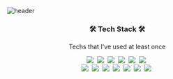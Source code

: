 ![header](https://capsule-render.vercel.app/api?type=soft&color=auto&height=150&section=header&text=KkakSsang&fontSize=70&animation=twinkling)

<h3 align="center">🛠 Tech Stack 🛠</h3>

<p align="center"> Techs that I've used at least once </p>

<p align="center">
  <img src="https://img.shields.io/badge/Html5-3766AB?style=flat-square&logo=Html5&logoColor=white"/></a>&nbsp 
  <img src="https://img.shields.io/badge/Css3-007396?style=flat-square&logo=Css3&logoColor=white"/></a>&nbsp 
  <img src="https://img.shields.io/badge/Sass-1572B6?style=flat-square&logo=Sass&logoColor=white"/></a>&nbsp
  <img src="https://img.shields.io/badge/Bootstrap-11B48A?style=flat-square&logo=Bootstrap&logoColor=white"/></a>&nbsp
  <img src="https://img.shields.io/badge/Javascript-ffb13b?style=flat-square&logo=javascript&logoColor=white"/></a>&nbsp 
  <img src="https://img.shields.io/badge/React-6DB33F?style=flat-square&logo=React&logoColor=white"/></a>&nbsp 
  <br>
  <img src="https://img.shields.io/badge/C-A8B9CC?style=flat-square&logo=C&logoColor=white"/></a>&nbsp
  <img src="https://img.shields.io/badge/C++-00599C?style=flat-square&logo=C%2B%2B&logoColor=white"/></a>&nbsp
  <img src="https://img.shields.io/badge/Python-00599C?style=flat-Python&logo=C%2B%2B&logoColor=white"/></a>&nbsp
  <img src="https://img.shields.io/badge/Webpack-092E20?style=flat-square&logo=Webpack&logoColor=white"/></a>&nbsp 
  <img src="https://img.shields.io/badge/Github-E6B91E?style=flat-square&logo=GitHub&logoColor=white"/></a>&nbsp 
  <img src="https://img.shields.io/badge/MongoDB-DB3552?style=flat-square&logo=MongoDB&logoColor=white"/></a>&nbsp 
  <img src="https://img.shields.io/badge/aws-333664?style=flat-square&logo=amazon-aws&logoColor=white"/></a>&nbsp 
  
